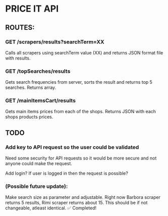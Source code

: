 # PRICE IT API

## ROUTES:

### GET /scrapers/results?searchTerm=XX

Calls all scrapers using searchTerm value (XX) and returns JSON format file with results.

### GET /topSearches/results

Gets search frequencies from server, sorts the result and returns top 5 searches. Returns array.

### GET /mainItemsCart/results

Gets main items prices from each of the shops. Returns JSON with each shops products prices.

## TODO

### Add key to API request so the user could be validated

Need some security for API requests so it would be more secure and not anyone could make the request.

Add login? If user is logged in then the request is possible?

### (Possible future update):

Make search size as parameter and adjustable. Right now Barbora scraper returns 5 results, Rimi scraper returns about 15. This should be if not changeable, atleast identical. ✅ Completed!
